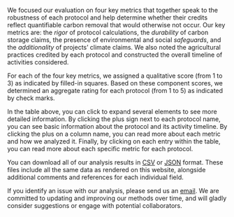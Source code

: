 We focused our evaluation on four key metrics that together speak to the robustness of each protocol and help determine whether their credits reflect quantifiable carbon removal that would otherwise  not occur. Our key metrics are: the *rigor* of protocol calculations, the *durability* of carbon storage claims, the presence of environmental and social *safeguards*, and the *additionality* of projects’ climate claims. We also noted the agricultural practices credited by each protocol and constructed the overall timeline of activities considered. 

For each of the four key metrics, we assigned a qualitative score (from 1 to 3) as indicated by filled-in squares. Based on these component scores, we determined an aggregate rating for each protocol (from 1 to 5) as indicated by check marks.

In the table above, you can click to expand several elements to see more detailed information. By clicking the plus sign next to each protocol name, you can see basic information about the protocol and its activity timeline. By clicking the plus on a column name, you can read more about each metric and how we analyzed it. Finally, by clicking on each entry within the table, you can read more about each specific metric for each protocol.

You can download all of our analysis results in [CSV](https://storage.googleapis.com/carbonplan-research/articles/soil-protocols/CarbonPlan-Soil-Protocols.csv) or [JSON](https://storage.googleapis.com/carbonplan-research/articles/soil-protocols/CarbonPlan-Soil-Protocols.json) format. These files include all the same data as rendered on this website, alongside additional comments and references for each individual field.

If you identify an issue with our analysis, please send us an [email](mailto:feedback@carbonplan.org). We are committed to updating and improving our methods over time, and will gladly consider suggestions or engage with potential collaborators.